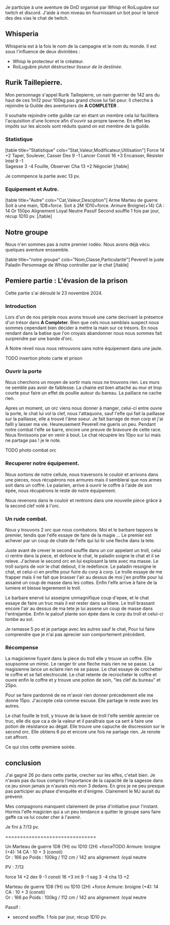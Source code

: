 
Je participe à une aventure de DnD organisé par Whisp et RoiLugubre sur twitch et discord. 
J'aide à mon niveau en fournissant un bot pour le lancé des des vias le chat de twitch.

## Whisperia

Whisperia est à la fois le nom de la campagne et le nom du monde. Il est sous l'influence de deux divinitées :
- Whisp le protecteur et le créateur. 
- RoiLugubre plutot déstructeur _tisseur de la destinée_.

## Rurik Taillepierre.

Mon personnage s'appel Rurik Taillepierre, un nain guerrier de 142 ans du haut de ces 1m12 pour 100kg pas grand chose lui fait peur. 
Il cherche à rejoindre la Guilde des aventuriers de __A COMPLETER__ .

Il souhaite rejoindre cette guilde car en étant un membre cela 
lui facilitera l'acquisition d'une licence afin d'ouvrir sa propre taverne. 
En effet les impôts sur les alcools sont réduits quand on est membre de la guilde.

### Statistique

[table title="Statistique" cols="Stat,Valeur,Modificateur,Utilisation"]
Force	14	+2	Taper, Soulever, Casser
Dex	9	-1	Lancer
Consti	16	+3	Encaisser, Résister
Intel	9	-1	
Sagesse	3	-4	Fouille, Observer
Cha	13	+2	Négocier
[/table]

Je commpence la partie avec 13 pv.

### Equipement et Autre. 

[table title="Autre" cols="Cat,Valeur,Desciption"]
Arme	Marteu de guerre	Soit à une main, 1D8+force. Soit à 2M 1D10+force.
Armure	Broigne(+14)	CA : 14
Or	150po
Alignement	Loyal Neutre
Passif	Second souffle	1 fois par jour, récup 1D10 pv.
[/table]


## Notre groupe

Nous n'en sommes pas à notre premier rodéo. Nous avons déjà vécu quelques aventure enssemble.

[table title="notre groupe" cols="Nom,Classe,Particularité"]
Peverell le juste	Paladin	Personnage de Whisp controller par le chat
[/table]


## Pemiere partie : L'évasion de la prison

Cette partie s'ai déroulé le 23 novembre 2024.

### Introduction

Lors d'un de nos périple nous avons trouvé une carte decrivant la présence d'un trésor dans 
__A Completer__. Bien que cels nous semblais suspect nous sommes cependant bien décider à mettre la
main sur ce trésors. En nous rendant dans la batise que l'on croyais abandonner nous nous sommes 
fait surprendre par une bande d'orc.

À Notre réveil nous nous retrouvons sans notre équipement dans une jaule. 

TODO insertion photo carte et prison

### Ouvrir la porte

Nous cherchons un moyen de sortir mais nous ne trouvons rien. Les murs ne semble pas avoir de faiblesse. 
La chaine est bien attaché au mur et trop courte pour faire un effet de poullie autour du bareau. 
La paillace ne cache rien.

Apres un moment, un orc viens nous donner à manger, celui-ci entre ouvre la porte, le chat lui vol la clef, 
nous l'attaquons, sauf l'efle qui fait la paillasse sur la paillasse, elle a trouvé l'âme soeur. 
Je fait barrage de mon corp et j'ai failli y laisser ma vie. Heureusement Peverell me gueris un peu. 
Pendant notre combat l'elfe se barre, encore une preuve de bravoure de cette race.
Nous finnissons par en venir à bout. Le chat récupère les 10po sur lui mais ne partage pas ! je le note.

TODO photo combat orc

### Recuperer notre équipement.

Nous sortons de notre cellule, nous traversons le couloir et arrivons dans une pieces, 
nous récupérons nos armures mais il semblerai que nos armes soit dans un coffre.
Le palarien, arrive à ouvrir le coffre à l'aide de son épée, nous récupérons le reste de notre équipement.

Nous revenons dans le couloir et rentrons dans une nouvelle pièce grâce à la second clef volé à l'orc.

### Un rude combat. 
Nous y trouvons 2 orc que nous combatons. Moi et le barbare tappons le premier, tendis que l'elfe essaye de faire de la magie ...
Le premier est achever par un coup de chate de l'elfe qui lui tir une fleche dans la tete. 

Juste avant de crever le second souffle dans un cor appelant un troll, celui ci rentre dans la piece, 
et defonce le chat, le paladin soigne le chat et il se releve. 
J'acheve le second orc en lui explosant la tete avec ma masse. 
Le troll surpris de voir le chat debout, il le redefonce.
Le paladin resoigne le chat, et celui-ci en profite pour fuire du corp à corp. 
Le trolle essaye de me frapper mais il ne fait que brasser l'air au dessus de moi 
j'en profite pour lui assainé un coup de masse dans les cottes.
Enfin l'elfe arrive à faire de la lumiere et blesse legerement le troll.

Le barbare enervé lui asseigne unmagnifique coup d'epee, et le chat essaye de faire un truc 
mais il est rester dans sa litiere.
Le troll brassant encore l'air au dessus de ma tete je lui assene un coup de masse dans l'entrejambe. 
Enfin le palouf plante son épée dans le corp du troll et celui-ci tombe au sol.

Je ramasse 5 po et je partage avec les autres sauf le chat, Pour lui faire comprendre que 
je n'ai pas aprecier son comportement précédent.

### Récompense
La magicienne fuyant dans la piece du troll elle y trouve un coffre. 
Elle soupsonne un mimic.
Le ranger tir une fleche mais rien ne se passe. 
La magisienne lance un eclaire rien ne se passe. 
Le chat essaye de crochetter le coffre et se fait electrocuté. 
Le chat retente de recrocheter le coffre et ouvre enfin le coffre et y trouve une potion de soin, "les clef du bureau" et 25po.

Pour se faire pardonné de ne m'avoir rien donner précedement elle me donne 15po. 
J'accepte cela comme escuse. Elle partage le reste avec les autres. 

Le chat fouille le troll, y trouve de la bave de troll l'elfe semble aprecier ce truc, 
elle dis que ca a de la valeur et il paraîtrais que ca sert à faire une potion de résistance au dégat.
Elle trouve une capuche de discression sur le second orc. 
Elle obtiens 6 po et encore une fois ne partage rien. Je renote cet affront.

Ce qui clos cette premiere soirée. 

## conclusion

J'ai gagné 26 po dans cette partie, crecher sur les elfes, c'etait bien. 
Je n'avais pas du tous compris l'importance de la capacité de la sagesse dans ce jeu sinon jamais je n'aurais mis mon 3 dedans. 
En gros je ne peu presque pas participer au phase d'enquête et d'énigme. 
Clairement le MJ aurait du prévenir.

Mes compagnons manquent clairement de prise d'initiative pour l'instant. 
Hormis l'elfe magicien qui a un peu tendance a quitter le groupe sans faire gaffe ca va lui couter cher à l'avenir.

Je fini à 7/13 pv.


===============================

Un Marteau de guerre 1D8 (1H) ou 1D10 (2H) +forceTODO
Armure: broigne (+4): 14 
CA : 10 + 3 (consti)  
Or : 166 po
Poids : 100kg / 112 cm / 142 ans
alignement :loyal neutre



PV : 7/13

force 14 +2
dex 9 -1
consti 16 +3
int 9 -1
sag 3 -4
cha 13 +2



Marteau de guerre 1D8 (1H) ou 1D10 (2H) +force
Armure: broigne (+4): 14 
CA : 10 + 3 (consti)  
Or : 166 po
Poids : 100kg / 112 cm / 142 ans
alignement :loyal neutre



Passif : 
- second souffle. 1 fois par jour, récup 1D10 pv.


